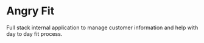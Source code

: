 # Angry Fit

Full stack internal application to manage customer information and help with day to day fit process.
